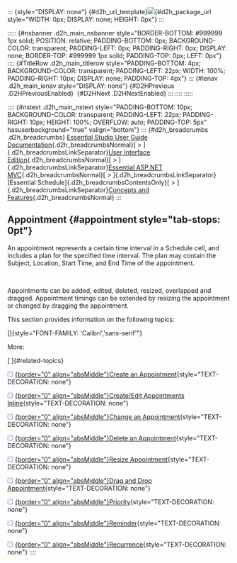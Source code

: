 ::: {style="DISPLAY: none"}
[](ms-xhelp:///?Id=d2h_url_template){#d2h_url_template}![](!package_url!){#d2h_package_url style="WIDTH: 0px; DISPLAY: none; HEIGHT: 0px"}
:::

::::: {#nsbanner .d2h_main_nsbanner style="BORDER-BOTTOM: #999999 1px solid; POSITION: relative; PADDING-BOTTOM: 0px; BACKGROUND-COLOR: transparent; PADDING-LEFT: 0px; PADDING-RIGHT: 0px; DISPLAY: none; BORDER-TOP: #999999 1px solid; PADDING-TOP: 0px; LEFT: 0px"}
:::: {#TitleRow .d2h_main_titlerow style="PADDING-BOTTOM: 4px; BACKGROUND-COLOR: transparent; PADDING-LEFT: 22px; WIDTH: 100%; PADDING-RIGHT: 10px; DISPLAY: none; PADDING-TOP: 4px"}
::: {#ienav .d2h_main_ienav style="DISPLAY: none"}
[](ms-xhelp:///?Id=fb825d77-863b-4952-a4fb-c0d9c811de97){#D2HPrevious .D2HPreviousEnabled}  [](ms-xhelp:///?Id=f3fab2ef-cfb9-4914-b9a8-d136d5c47760){#D2HNext .D2HNextEnabled}
:::
::::
:::::

:::: {#nstext .d2h_main_nstext style="PADDING-BOTTOM: 10px; BACKGROUND-COLOR: transparent; PADDING-LEFT: 22px; PADDING-RIGHT: 10px; HEIGHT: 100%; OVERFLOW: auto; PADDING-TOP: 5px" hasuserbackground="true" valign="bottom"}
::: {#d2h_breadcrumbs .d2h_breadcrumbs}
[Essential Studio User Guide Documentation](ms-xhelp:///?Id=12457748-09e3-4d74-a240-8e049cedf030){.d2h_breadcrumbsNormal}[ \> ]{.d2h_breadcrumbsLinkSeparator}[User Interface Edition](ms-xhelp:///?Id=c29296b7-531c-413b-a0ec-488ca1f7f669){.d2h_breadcrumbsNormal}[ \> ]{.d2h_breadcrumbsLinkSeparator}[Essential ASP.NET MVC](ms-xhelp:///?Id=4b14e7d1-65c4-4f67-b1aa-2c37709905a5){.d2h_breadcrumbsNormal}[ \> ]{.d2h_breadcrumbsLinkSeparator}[Essential Schedule]{.d2h_breadcrumbsContentsOnly}[ \> ]{.d2h_breadcrumbsLinkSeparator}[Concepts and Features](ms-xhelp:///?Id=150b7e3e-75c6-4609-ab78-cdde2bca2b16){.d2h_breadcrumbsNormal}
:::

## Appointment {#appointment style="tab-stops: 0pt"}

An appointment represents a certain time interval in a Schedule cell, and includes a plan for the specified time interval. The plan may contain the Subject, Location, Start Time, and End Time of the appointment.

 

Appointments can be added, edited, deleted, resized, overlapped and dragged. Appointment timings can be extended by resizing the appointment or changed by dragging the appointment.

This section provides information on the following topics:

[]{style="FONT-FAMILY: 'Calibri','sans-serif'"} 

More:

[ ]{#related-topics}

[![](button.gif){border="0" align="absMiddle"}Create an Appointment](ms-xhelp:///?Id=f3fab2ef-cfb9-4914-b9a8-d136d5c47760){style="TEXT-DECORATION: none"}

[![](button.gif){border="0" align="absMiddle"}Create/Edit Appointments Inline](ms-xhelp:///?Id=2be3c91a-3abd-4f78-b7e5-b1a606c75103){style="TEXT-DECORATION: none"}

[![](button.gif){border="0" align="absMiddle"}Change an Appointment](ms-xhelp:///?Id=8503db62-6a19-4f3d-8594-d0cafc1962b0){style="TEXT-DECORATION: none"}

[![](button.gif){border="0" align="absMiddle"}Delete an Appointment](ms-xhelp:///?Id=32e5374c-c2e0-4517-8981-1188b830d423){style="TEXT-DECORATION: none"}

[![](button.gif){border="0" align="absMiddle"}Resize Appointment](ms-xhelp:///?Id=dc9fdfc8-1b13-49b5-b668-fb0aedd1985f){style="TEXT-DECORATION: none"}

[![](button.gif){border="0" align="absMiddle"}Drag and Drop Appointment](ms-xhelp:///?Id=880393d4-a7be-4132-8415-469a69ce9954){style="TEXT-DECORATION: none"}

[![](button.gif){border="0" align="absMiddle"}Priority](ms-xhelp:///?Id=246160c3-463c-46ce-af70-196939e59571){style="TEXT-DECORATION: none"}

[![](button.gif){border="0" align="absMiddle"}Reminder](ms-xhelp:///?Id=85ef68f2-d099-4ef1-b681-292e563388f4){style="TEXT-DECORATION: none"}

[![](button.gif){border="0" align="absMiddle"}Recurrence](ms-xhelp:///?Id=f9981b45-5429-4b11-9359-3cfc048aa236){style="TEXT-DECORATION: none"}
::::
